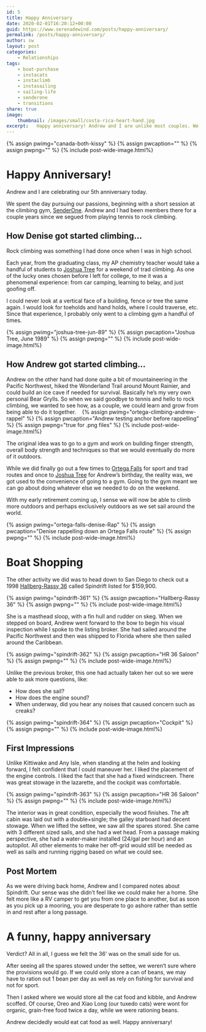 ```yaml
---
id: 5
title: Happy Anniversary
date: 2020-02-01T16:20:12+00:00
guid: https://www.serenadewind.com/posts/happy-anniversary/
permalink: /posts/happy-anniversary/
author: sw
layout: post
categories:
    - Relationships
tags:
    - boat-purchase
    - instacats
    - instaclimb
    - instasailing
    - sailing-life
    - senderone
    - transitions
share: true
image:
    thumbnail: /images/small/costa-rica-heart-hand.jpg 
excerpt:   Happy anniversary! Andrew and I are unlike most couples. We celebrated by climbing and boat shopping on our anniversary. Since life is short, why not spend your time pursuing your passions?
---
```

{% assign pwimg="canada-both-kissy" %}
{% assign pwcaption="" %}
{% assign pwpng="" %}
{% include post-wide-image.html%}


# Happy Anniversary!

Andrew and I are celebrating our 5th anniversary today.

We spent the day pursuing our passions, beginning with a short session at the climbing gym, [SenderOne](https://www.senderoneclimbing.com/ "SenderOne"). Andrew and I had been members there for a couple years since we segued from playing tennis to rock climbing.

## How Denise got started climbing...

Rock climbing was something I had done once when I was in high school.

Each year, from the graduating class, my AP chemistry teacher would take a handful of students to [Joshua Tree](https://serenadewind.com/posts/throw-back/ "Joshua Tree") for a weekend of trad climbing. As one of the lucky ones chosen before I left for college, to me it was a phenomenal experience: from car camping, learning to belay, and just goofing off.

I could never look at a vertical face of a building, fence or tree the same again. I would look for toeholds and hand holds, where I could traverse, etc. Since that experience, I probably only went to a climbing gym a handful of times.

{% assign pwimg="joshua-tree-jun-89" %}
{% assign pwcaption="Joshua Tree, June 1989" %}
{% assign pwpng="" %}
{% include post-wide-image.html%}


## How Andrew got started climbing...

Andrew on the other hand had done quite a bit of mountaineering in the Pacific Northwest, hiked the Wonderland Trail around Mount Rainier, and could build an ice cave if needed for survival. Basically he’s my very own personal Bear Grylls. So when we said goodbye to tennis and hello to rock climbing, we wanted to see how, as a couple, we could learn and grow from being able to do it together. 
 
{% assign pwimg="ortega-climbing-andrew-rappel" %}
{% assign pwcaption="Andrew testing anchor before rappelling" %}
{% assign pwpng="true for .png files" %}
{% include post-wide-image.html%}


The original idea was to go to a gym and work on building finger strength, overall body strength and techniques so that we would eventually do more of it outdoors.

While we did finally go out a few times to [Ortega Falls](https://www.mountainproject.com/area/106002993/ortega-falls "Ortega Falls") for sport and trad routes and once to [Joshua Tree](https://serenadewind.com/posts/throw-back/ "Joshua Tree") for Andrew’s birthday, the reality was, we got used to the convenience of going to a gym. Going to the gym meant we can go about doing whatever else we needed to do on the weekend.

With my early retirement coming up, I sense we will now be able to climb more outdoors and perhaps exclusively outdoors as we set sail around the world.

{% assign pwimg="ortega-falls-denise-Rap" %}
{% assign pwcaption="Denise rappelling down an Ortega Falls route" %}
{% assign pwpng="" %}
{% include post-wide-image.html%}


# Boat Shopping

The other activity we did was to head down to San Diego to check out a 1998 [Hallberg-Rassy 36](https://sailboatdata.com/sailboat/hallberg-rassy-36 "Hallberg-Rassy sailboat data") called Spindrift listed for $159,900. 

{% assign pwimg="spindrift-361" %}
{% assign pwcaption="Hallberg-Rassy 36" %}
{% assign pwpng="" %}
{% include post-wide-image.html%}


She is a masthead sloop, with a fin hull and rudder on skeg. When we stepped on board, Andrew went forward to the bow to begin his visual inspection while I spoke to the listing broker. She had sailed around the Pacific Northwest and then was shipped to Florida where she then sailed around the Caribbean.

{% assign pwimg="spindrift-362" %}
{% assign pwcaption="HR 36 Saloon" %}
{% assign pwpng="" %}
{% include post-wide-image.html%}


Unlike the previous broker, this one had actually taken her out so we were able to ask more questions, like:

- How does she sail?
- How does the engine sound?
- When underway, did you hear any noises that caused concern such as creaks?

{% assign pwimg="spindrift-364" %}
{% assign pwcaption="Cockpit" %}
{% assign pwpng="" %}
{% include post-wide-image.html%}


## First Impressions

Unlike Kittiwake and Any Isle, when standing at the helm and looking forward, I felt confident that I could maneuver her. I liked the placement of the engine controls. I liked the fact that she had a fixed windscreen. There was great stowage in the lazarette, and the cockpit was comfortable.

{% assign pwimg="spindrift-363" %}
{% assign pwcaption="HR 36 Saloon" %}
{% assign pwpng="" %}
{% include post-wide-image.html%}


The interior was in great condition, especially the wood finishes. The aft cabin was laid out with a double+single; the galley starboard had decent stowage. When we lifted the settee, we saw all the spares stored. She came with 3 different sized sails, and she had a wet head. From a passage making perspective, she had a water-maker installed (24/gal per hour) and an autopilot. All other elements to make her off-grid would still be needed as well as sails and running rigging based on what we could see.

## Post Mortem

As we were driving back home, Andrew and I compared notes about Spindrift. Our sense was she didn’t feel like we could make her a home. She felt more like a RV camper to get you from one place to another, but as soon as you pick up a mooring, you are desperate to go ashore rather than settle in and rest after a long passage.

# A funny, happy anniversary

Verdict? All in all, I guess we felt the 36’ was on the small side for us.

After seeing all the spares stowed under the settee, we weren’t sure where the provisions would go. If we could only store a can of beans, we may have to ration out 1 bean per day as well as rely on fishing for survival and not for sport.

Then I asked where we would store all the cat food and kibble, and Andrew scoffed. Of course, Oreo and Xiao Long (our tuxedo cats) were wont for organic, grain-free food twice a day, while we were rationing beans.

Andrew decidedly would eat cat food as well. Happy anniversary!